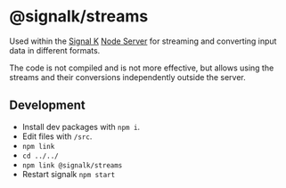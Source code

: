 # @signalk/streams

Used within the [Signal K](http://signalk.org) [Node Server](https://github.com/SignalK/signalk-server-node) for streaming and converting input data in different formats.

The code is not compiled and is not more effective, but allows using the streams and their conversions independently outside the server.

## Development

- Install dev packages with `npm i`.
- Edit files with `/src`.
- `npm link`
- `cd ../../`
- `npm link @signalk/streams`
- Restart signalk `npm start`
